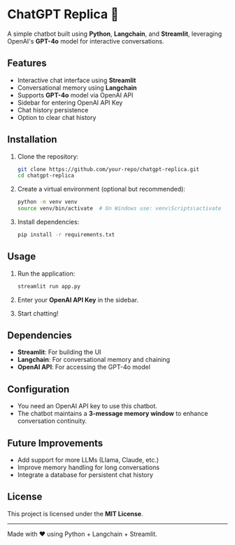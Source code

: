 # ChatGPT Replica 🤖

A simple chatbot built using **Python**, **Langchain**, and **Streamlit**, leveraging OpenAI's **GPT-4o** model for interactive conversations.

## Features
- Interactive chat interface using **Streamlit**
- Conversational memory using **Langchain**
- Supports **GPT-4o** model via OpenAI API
- Sidebar for entering OpenAI API Key
- Chat history persistence
- Option to clear chat history

## Installation

1. Clone the repository:
   ```sh
   git clone https://github.com/your-repo/chatgpt-replica.git
   cd chatgpt-replica
   ```

2. Create a virtual environment (optional but recommended):
   ```sh
   python -m venv venv
   source venv/bin/activate  # On Windows use: venv\Scripts\activate
   ```

3. Install dependencies:
   ```sh
   pip install -r requirements.txt
   ```

## Usage

1. Run the application:
   ```sh
   streamlit run app.py
   ```

2. Enter your **OpenAI API Key** in the sidebar.
3. Start chatting!

## Dependencies
- **Streamlit**: For building the UI
- **Langchain**: For conversational memory and chaining
- **OpenAI API**: For accessing the GPT-4o model

## Configuration
- You need an OpenAI API key to use this chatbot.
- The chatbot maintains a **3-message memory window** to enhance conversation continuity.

## Future Improvements
- Add support for more LLMs (Llama, Claude, etc.)
- Improve memory handling for long conversations
- Integrate a database for persistent chat history

## License
This project is licensed under the **MIT License**.

---
Made with ❤️ using Python + Langchain + Streamlit.
